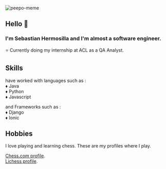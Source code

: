 ![peepo-meme](https://user-images.githubusercontent.com/87145545/179099608-b4740654-6e11-464e-b8ac-17e30b344ed9.gif)



## Hello 👋
 ### I'm Sebastian Hermosilla and I'm almost a software engineer.

 ⭐ Currently doing my internship at ACL as a QA Analyst.

## Skills

 have worked with languages such as : <br>
 ♦️ Java <br>
 ♦️ Python <br>
 ♦️ Javascript <br>

 and Frameworks such as : <br>
 ♦️ Django <br>
 ♦️ Ionic <br>

## Hobbies

 I love playing and learning chess. These are my profiles where I play.

 [Chess.com profile](https://www.chess.com/member/indiapaleale1/). <br>
 [Lichess profile](https://lichess.org/@/shopelier1/).

